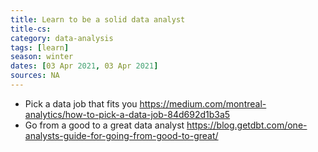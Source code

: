 ```yaml
---
title: Learn to be a solid data analyst
title-cs: 
category: data-analysis
tags: [learn]
season: winter
dates: [03 Apr 2021, 03 Apr 2021]
sources: NA
---
```


* Pick a data job that fits you
https://medium.com/montreal-analytics/how-to-pick-a-data-job-84d692d1b3a5
* Go from a good to a great data analyst
https://blog.getdbt.com/one-analysts-guide-for-going-from-good-to-great/